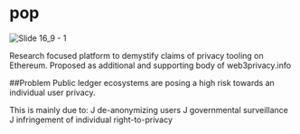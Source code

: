 # pop
![Slide 16_9 - 1](https://github.com/jen-sei/pop/assets/101796507/ac36c188-d67d-40e9-a27c-48e9e4c806a4)

Research focused platform to demystify claims of privacy tooling on Ethereum. Proposed as additional and supporting body of web3privacy.info

##Problem
Public ledger ecosystems are posing a high risk towards an individual user privacy. 


This is mainly due to:
J de-anonymizing users
J governmental surveillance
J infringement of individual right-to-privacy
